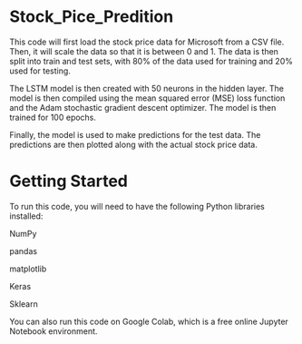 # Stock_Pice_Predition

 This code will first load the stock price data for Microsoft from a CSV file. Then, it will scale the data so that it is between 0 and 1. The data is then split into train and test sets, with 80% of the data used for training and 20% used for testing.

 The LSTM model is then created with 50 neurons in the hidden layer. The model is then compiled using the mean squared error (MSE) loss function and the Adam stochastic gradient descent optimizer. The model is then trained for 100 epochs.

 Finally, the model is used to make predictions for the test data. The predictions are then plotted along with the actual stock price data.

# Getting Started

To run this code, you will need to have the following Python libraries installed:

NumPy

pandas

matplotlib

Keras

Sklearn




You can also run this code on Google Colab, which is a free online Jupyter Notebook environment.
